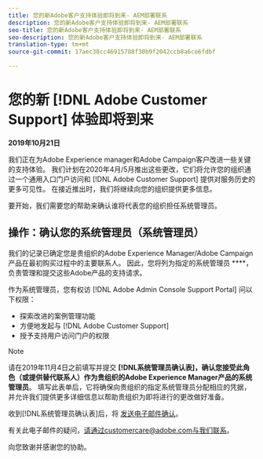 ```yaml
---
title: 您的新Adobe客户支持体验即将到来- AEM部署联系
description: 您的新Adobe客户支持体验即将到来- AEM部署联系
seo-title: 您的新Adobe客户支持体验即将到来- AEM部署联系
seo-description: 您的新Adobe客户支持体验即将到来- AEM部署联系
translation-type: tm+mt
source-git-commit: 17aec30cc46915788f30b9f2042ccb8a6ce6fdbf

---
```



# 您的新 [!DNL Adobe Customer Support] 体验即将到来

**2019年10月21日**

我们正在为Adobe Experience manager和Adobe Campaign客户改进一些关键的支持体验。 我们计划在2020年4月/5月推出这些更改，它们将允许您的组织通过一个通用入口门户访问和 [!DNL Adobe Customer Support] 提供对服务历史的更多可见性。 在接近推出时，我们将继续向您的组织提供更多信息。

要开始，我们需要您的帮助来确认谁将代表您的组织担任系统管理员。

## 操作：确认您的系统管理员（系统管理员）

我们的记录已确定您是贵组织的Adobe Experience Manager/Adobe Campaign产品在最初购买过程中的主要联系人。 因此，您将列为指定的系统管理员 ****，负责管理和提交这些Adobe产品的支持请求。

作为系统管理员，您有权访 [!DNL Adobe Admin Console Support Portal] 问以下权限：

* 探索改进的案例管理功能
* 方便地发起与 [!DNL Adobe Customer Support]
* 授予支持用户访问门户的权限

>[!NOTE]
>请在2019年11月4日之前填写并提交 **[!DNL系统管理员确认表]，确认您接受此角色（或提供替代联系人）作为贵组织的Adobe Experience Manager产品的系统管理员[](https://adobe.allegiancetech.com/cgi-bin/qwebcorporate.dll?idx=N5M8RY)**。
>填写此表单后，它将确保向贵组织的指定系统管理员分配相应的凭据，并允许我们提供更多详细信息以帮助贵组织为即将进行的更改做好准备。

收到[!DNL系统管理员确认表]后，将 [发送电子邮件确认](https://adobe.allegiancetech.com/cgi-bin/qwebcorporate.dll?idx=N5M8RY)。

有关此电子邮件的疑问，请通过customercare@adobe.com与我们联系。

向您致谢并感谢您的协助。
